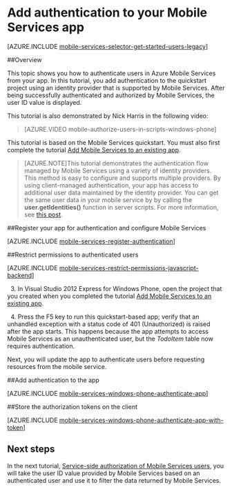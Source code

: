 <properties 
	pageTitle="Get started with authentication (Windows Phone) | Windows Azure" 
	description="Learn how to use Mobile Services to authenticate users of your Windows Phone app through a variety of identity providers, including Google, Facebook, Twitter, and Microsoft." 
	services="mobile-services" 
	documentationCenter="windows" 
	authors="ggailey777" 
	manager="dwrede" 
	editor=""/>

<tags
	ms.service="mobile-services"
	ms.date="07/23/2015"
	wacn.date=""/>

# Add authentication to your Mobile Services app

[AZURE.INCLUDE [mobile-services-selector-get-started-users-legacy](../includes/mobile-services-selector-get-started-users-legacy.md)]

##Overview

This topic shows you how to authenticate users in Azure Mobile Services from your app. In this tutorial, you add authentication to the quickstart project using an identity provider that is supported by Mobile Services. After being successfully authenticated and authorized by Mobile Services, the user ID value is displayed.

This tutorial is also demonstrated by Nick Harris in the following video:

> [AZURE.VIDEO mobile-authorize-users-in-scripts-windows-phone]

This tutorial is based on the Mobile Services quickstart. You must also first complete the tutorial [Add Mobile Services to an existing app]. 

>[AZURE.NOTE]This tutorial demonstrates the authentication flow managed by Mobile Services using a variety of identity providers. This method is easy to configure and supports multiple providers. By using client-managed authentication, your app has access to additional user data maintained by the identity provider. You can get the same user data in your mobile service by by calling the **user.getIdentities()** function in server scripts. For more information, see [this post](http://blogs.msdn.com/b/carlosfigueira/archive/2013/12/16/enhanced-users-feature-in-azure-mobile-services.aspx).

##<a name="register"></a>Register your app for authentication and configure Mobile Services

[AZURE.INCLUDE [mobile-services-register-authentication](../includes/mobile-services-register-authentication.md)] 

##<a name="permissions"></a>Restrict permissions to authenticated users

[AZURE.INCLUDE [mobile-services-restrict-permissions-javascript-backend](../includes/mobile-services-restrict-permissions-javascript-backend.md)] 


&nbsp;&nbsp;3. In Visual Studio 2012 Express for Windows Phone, open the project that you created when you completed the tutorial [Add Mobile Services to an existing app](/documentation/articles/mobile-services-windows-phone-get-started-data).

&nbsp;&nbsp;4. Press the F5 key to run this quickstart-based app; verify that an unhandled exception with a status code of 401 (Unauthorized) is raised after the app starts. This happens because the app attempts to access Mobile Services as an unauthenticated user, but the *TodoItem* table now requires authentication.

Next, you will update the app to authenticate users before requesting resources from the mobile service.

##<a name="add-authentication"></a>Add authentication to the app

[AZURE.INCLUDE [mobile-services-windows-phone-authenticate-app](../includes/mobile-services-windows-phone-authenticate-app.md)]

##<a name="tokens"></a>Store the authorization tokens on the client

[AZURE.INCLUDE [mobile-services-windows-phone-authenticate-app-with-token](../includes/mobile-services-windows-phone-authenticate-app-with-token.md)] 

## <a name="next-steps"> </a>Next steps

In the next tutorial, [Service-side authorization of Mobile Services users](/documentation/articles/mobile-services-javascript-backend-service-side-authorization), you will take the user ID value provided by Mobile Services based on an authenticated user and use it to filter the data returned by Mobile Services. 

<!-- Anchors. -->
[Register your app for authentication and configure Mobile Services]: #register
[Restrict table permissions to authenticated users]: #permissions
[Add authentication to the app]: #add-authentication
[Next Steps]:#next-steps

<!-- Images. -->
[1]: ./media/mobile-services-wp8-get-started-users/mobile-services-selection.png
[2]: ./media/mobile-services-wp8-get-started-users/mobile-service-uri.png
[3]: ./media/mobile-services-wp8-get-started-users/mobile-identity-tab.png
[4]: ./media/mobile-services-wp8-get-started-users/mobile-portal-data-tables.png
[5]: ./media/mobile-services-wp8-get-started-users/mobile-portal-change-table-perms.png

<!-- URLs. -->
[Submit an app page]: http://go.microsoft.com/fwlink/p/?LinkID=266582
[Add Mobile Services to an existing app]: /documentation/articles/mobile-services-windows-phone-get-started-data
[Authorize users with scripts]: /documentation/articles/mobile-services-windows-phone-authorize-users-in-scripts
[Azure Management Portal]: https://manage.windowsazure.cn/
 
